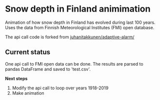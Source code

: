 # Snow depth in Finland animimation

Animation of how snow depth in Finland has evolved during last 100 years.
Uses the data from Finnish Meteorological Institutes (FMI)  open database.

The api call code is forked from [juhanitakkunen/adaptive-alarm/](https://github.com/JuhaniTakkunen/adaptive-alarm)

## Current status
One api call to FMI open data can be done. The results are parsed to pandas DataFrame
and saved to 'test.csv'.

**Next steps**
1. Modify the api call to loop over years 1918-2019
2. Make animation
